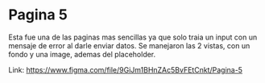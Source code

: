 # Pagina 5

Esta fue una de las paginas mas sencillas ya que solo traia un input con un mensaje de error al darle enviar datos. Se manejaron las 2 vistas, con un fondo y una image, ademas del placeholder.

Link: https://www.figma.com/file/9GiJm1BHnZAc5BvFEtCnkt/Pagina-5
